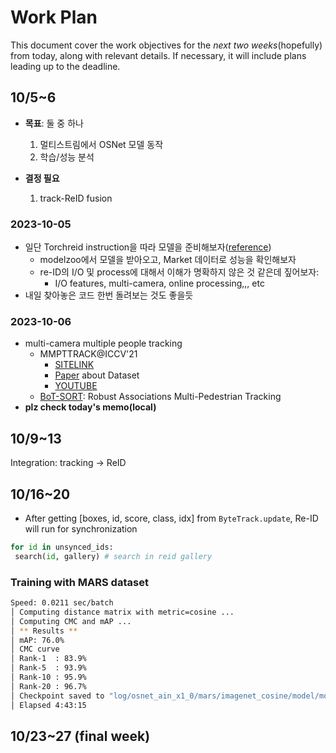 # Work Plan

This document cover the work objectives for the *next two weeks*(hopefully) from today, along with relevant details. If necessary, it will include plans leading up to the deadline.

## 10/5~6

- **목표**: 둘 중 하나
  1. 멀티스트림에서 OSNet 모델 동작
  2. 학습/성능 분석

- **결정 필요**
  1. track-ReID fusion

### 2023-10-05

- 일단 Torchreid instruction을 따라 모델을 준비해보자([reference](./re-ID.model/Torchreid.md))
    - modelzoo에서 모델을 받아오고, Market 데이터로 성능을 확인해보자
    - re-ID의 I/O 및 process에 대해서 이해가 명확하지 않은 것 같은데 짚어보자:
        - I/O features, multi-camera, online processing,,, etc
- 내일 찾아놓은 코드 한번 돌려보는 것도 좋을듯

### 2023-10-06

- multi-camera multiple people tracking
    - MMPTTRACK@ICCV'21
        - [SITELINK](https://iccv2021-mmp.github.io/)
        - [Paper] about Dataset
        - [YOUTUBE](https://youtu.be/Hzw1__WYjVw?si=a1AhOJk3CoAjdbaP)
    - [BoT-SORT]: Robust Associations Multi-Pedestrian Tracking
- **plz check today's memo(local)**

## 10/9~13

Integration: tracking -> ReID

## 10/16~20

- After getting [boxes, id, score, class, idx] from `ByteTrack.update`, Re-ID will run for synchronization

```python
for id in unsynced_ids:
 search(id, gallery) # search in reid gallery
```

### Training with MARS dataset

```bash
Speed: 0.0211 sec/batch                                                                                                                       │
│ Computing distance matrix with metric=cosine ...                                                                                              │
│ Computing CMC and mAP ...                                                                                                                     │
│ ** Results **                                                                                                                                 │
│ mAP: 76.0%                                                                                                                                    │
│ CMC curve                                                                                                                                     │
│ Rank-1  : 83.9%                                                                                                                               │
│ Rank-5  : 93.9%                                                                                                                               │
│ Rank-10 : 95.9%                                                                                                                               │
│ Rank-20 : 96.7%                                                                                                                               │
│ Checkpoint saved to "log/osnet_ain_x1_0/mars/imagenet_cosine/model/model.pth.tar-60"                                                          │
│ Elapsed 4:43:15   
```

###

## 10/23~27 (final week)

[Paper]: https://arxiv.org/pdf/2111.15157.pdf
[BoT-SORT]: https://arxiv.org/pdf/2206.14651.pdf
